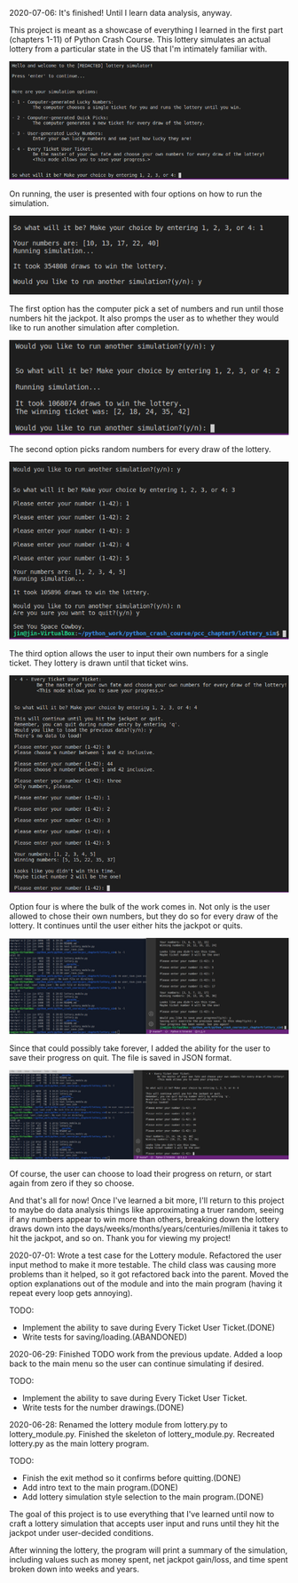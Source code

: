2020-07-06:
It's finished! Until I learn data analysis, anyway.

This project is meant as a showcase of everything I learned in the first part (chapters 1-11) of Python Crash Course.
This lottery simulates an actual lottery from a particular state in the US that I'm intimately familiar with.

![lottery sim screenshot](readme_pictures/lottery_sim.png)

On running, the user is presented with four options on how to run the simulation.

![lottery sim option 1](readme_pictures/lottery_sim_option1.png)

The first option has the computer pick a set of numbers and run until those numbers hit the jackpot.
It also promps the user as to whether they would like to run another simulation after completion.

![lottery sim option 2](readme_pictures/lottery_sim_option2.png)

The second option picks random numbers for every draw of the lottery.

![lottery sim option 3](readme_pictures/lottery_sim_option3.png)

The third option allows the user to input their own numbers for a single ticket. They lottery is drawn until that ticket wins.

![lottery sim option 4.1](readme_pictures/lottery_sim_option4_1.png)

Option four is where the bulk of the work comes in. Not only is the user allowed to chose their own numbers, but they do so for every draw of the lottery.
It continues until the user either hits the jackpot or quits.

![lottery sim option 4.2](readme_pictures/lottery_sim_option4_2.png)

Since that could possibly take forever, I added the ability for the user to save their progress on quit. The file is saved in JSON format.

![lottery sim option 4.3](readme_pictures/lottery_sim_option4_3.png)

Of course, the user can choose to load their progress on return, or start again from zero if they so choose.

And that's all for now! Once I've learned a bit more, I'll return to this project to maybe do data analysis things like approximating a truer random, seeing if any numbers appear to win more than others, breaking down the lottery draws down into the days/weeks/months/years/centuries/millenia it takes to hit the jackpot, and so on. Thank you for viewing my project!


2020-07-01:
Wrote a test case for the Lottery module.
Refactored the user input method to make it more testable.
The child class was causing more problems than it helped, so it got refactored back into the parent.
Moved the option explanations out of the module and into the main program (having it repeat every loop gets annoying).

TODO:
 - Implement the ability to save during Every Ticket User Ticket.(DONE)
 - Write tests for saving/loading.(ABANDONED)

2020-06-29:
Finished TODO work from the previous update.
Added a loop back to the main menu so the user can continue simulating if desired.

TODO:
 - Implement the ability to save during Every Ticket User Ticket.
 - Write tests for the number drawings.(DONE)

2020-06-28:
Renamed the lottery module from lottery.py to lottery_module.py.
Finished the skeleton of lottery_module.py.
Recreated lottery.py as the main lottery program.

TODO:
 - Finish the exit method so it confirms before quitting.(DONE)
 - Add intro text to the main program.(DONE)
 - Add lottery simulation style selection to the main program.(DONE)
  


The goal of this project is to use everything that I've learned until now
to craft a lottery simulation that accepts user input and runs until they
hit the jackpot under user-decided conditions.

After winning the lottery, the program will print a summary of the simulation,
including values such as money spent, net jackpot gain/loss, and time spent
broken down into weeks and years.
